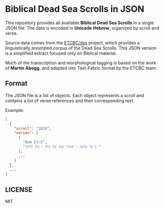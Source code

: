 # Biblical Dead Sea Scrolls in JSON

This repository provides all available **Biblical Dead Sea Scrolls** in a single JSON file. The data is encoded in **Unicode Hebrew**, organized by scroll and verse.

Source data comes from the [ETCBC/dss](https://github.com/ETCBC/dss) project, which provides a linguistically annotated corpus of the Dead Sea Scrolls. This JSON version is a simplified extract focused only on Biblical material.

Much of the transcription and morphological tagging is based on the work of **Martin Abegg**, and adapted into Text-Fabric format by the ETCBC team.

## Format

The JSON file is a list of objects. Each object represents a scroll and contains a list of verse references and their corresponding text.

Example:

```json
[
  {
    "scroll": "2Q29",
    "verses": [
      [
        "Num 23:5",
        "ב פי בלעמ ו יאומר שׁוב אל בלק ו כוה תדבר "
      ],
      ...
    ]
  },
  ...
]
```

## LICENSE

MIT
